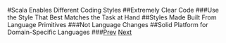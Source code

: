 #Scala Enables Different Coding Styles
##Extremely Clear Code
###Use the Style That Best Matches the Task at Hand
##Styles Made Built From Language Primitives
###Not Language Changes
##Solid Platform for Domain-Specific Languages
###[Prev](ScalaWhat.md) [Next](CodeStyleFromLanguage.md)
